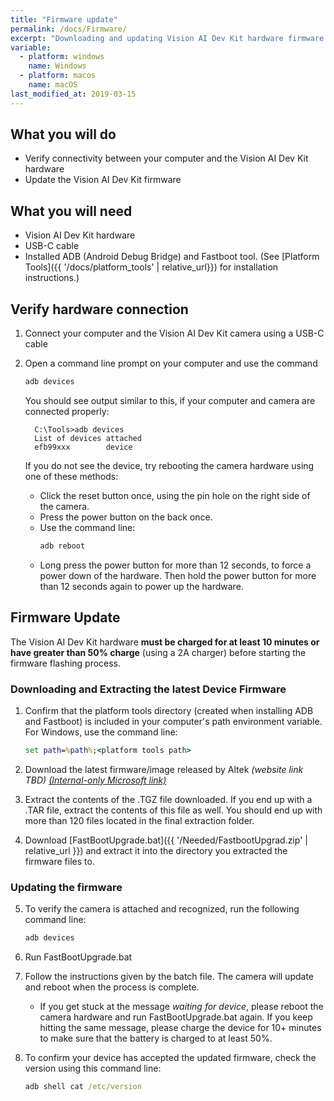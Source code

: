 ```yaml
---
title: "Firmware update"
permalink: /docs/Firmware/
excerpt: "Downloading and updating Vision AI Dev Kit hardware firmware."
variable:
  - platform: windows
    name: Windows
  - platform: macos
    name: macOS
last_modified_at: 2019-03-15
---
```


## What you will do

* Verify connectivity between your computer and the Vision AI Dev Kit hardware
* Update the Vision AI Dev Kit firmware

## What you will need

* Vision AI Dev Kit hardware
* USB-C cable
* Installed ADB (Android Debug Bridge) and Fastboot tool. (See [Platform Tools]({{ '/docs/platform_tools' | relative_url}}) for installation instructions.)

## Verify hardware connection

1. Connect your computer and the Vision AI Dev Kit camera using a USB-C cable
2. Open a command line prompt on your computer and use the command
     ```cmd
     adb devices
     ```

    You should see output similar to this, if your computer and camera are connected properly:  

         C:\Tools>adb devices
         List of devices attached  
         efb99xxx        device  
         
    If you do not see the device, try rebooting the camera hardware using one of these methods:

    * Click the reset button once, using the pin hole on the right side of the camera.
    * Press the power button on the back once.
    * Use the command line:
        ```cmd
        adb reboot
        ```
    * Long press the power button for more than 12 seconds, to force a power down of the hardware. Then hold the power button for more than 12 seconds again to power up the hardware.

## Firmware Update
The Vision AI Dev Kit hardware **must be charged for at least 10 minutes or have greater than 50% charge** (using a 2A charger) before starting the firmware flashing process.

### Downloading and Extracting the latest Device Firmware
1. Confirm that the platform tools directory (created when installing ADB and Fastboot) is included in your computer's path environment variable. For Windows, use the command line:
    ```cmd
    set path=%path%;<platform tools path>
    ```
2. Download the latest firmware/image released by Altek *(website link TBD)* [*(Internal-only Microsoft link)*](https://microsoftapc.sharepoint.com/teams/Selfhost-VisionAIDevKit/Shared%20Documents/General/Altek%20FW%20Image/NextUnderTest)

3. Extract the contents of the .TGZ file downloaded. If you end up with a .TAR file, extract the contents of this file as well. You should end up with more than 120 files located in the final extraction folder.

4. Download [FastBootUpgrade.bat]({{ '/Needed/FastbootUpgrad.zip' | relative_url }}) and extract it into the directory you extracted the firmware files to.

### Updating the firmware

5. To verify the camera is attached and recognized, run the following command line:
    ```cmd
    adb devices
    ```

6. Run FastBootUpgrade.bat

7. Follow the instructions given by the batch file. The camera will update and reboot when the process is complete.
    * If you get stuck at the message *waiting for device*, please reboot the camera hardware and run FastBootUpgrade.bat again. If you keep hitting the same message, please charge the device for 10+ minutes to make sure that the battery is charged to at least 50%.

8. To confirm your device has accepted the updated firmware, check the version using this command line:
    ```cmd
    adb shell cat /etc/version
    ```
